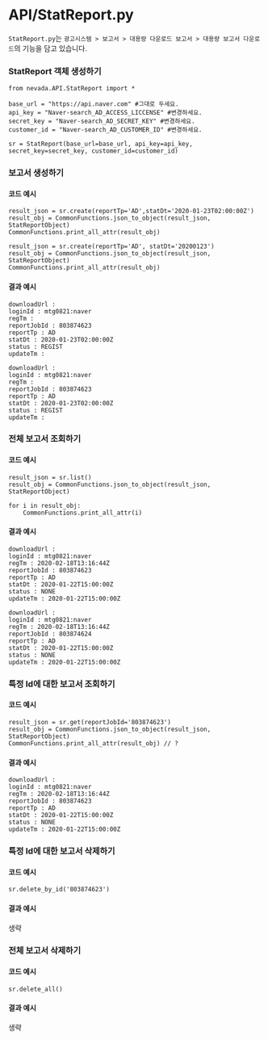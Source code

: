 # API/StatReport.py
`StatReport.py`는 `광고시스템 > 보고서 > 대용량 다운로드 보고서 > 대용량 보고서 다운로드`의 기능을 담고 있습니다. <br>


### StatReport 객체 생성하기
	from nevada.API.StatReport import *
	
	base_url = "https://api.naver.com" #그대로 두세요.
	api_key = "Naver-search_AD_ACCESS_LICCENSE" #변경하세요.
	secret_key = "Naver-search_AD_SECRET_KEY" #변경하세요.
	customer_id = "Naver-search_AD_CUSTOMER_ID" #변경하세요.
	
	sr = StatReport(base_url=base_url, api_key=api_key, secret_key=secret_key, customer_id=customer_id)


### 보고서 생성하기
#### 코드 예시
    result_json = sr.create(reportTp='AD',statDt='2020-01-23T02:00:00Z')
    result_obj = CommonFunctions.json_to_object(result_json, StatReportObject)
    CommonFunctions.print_all_attr(result_obj)
    
    result_json = sr.create(reportTp='AD', statDt='20200123')
    result_obj = CommonFunctions.json_to_object(result_json, StatReportObject)
    CommonFunctions.print_all_attr(result_obj)
    
#### 결과 예시
	downloadUrl : 
	loginId : mtg0821:naver
	regTm : 
	reportJobId : 803874623
	reportTp : AD
	statDt : 2020-01-23T02:00:00Z
	status : REGIST
	updateTm : 
	
	downloadUrl : 
	loginId : mtg0821:naver
	regTm : 
	reportJobId : 803874623
	reportTp : AD
	statDt : 2020-01-23T02:00:00Z
	status : REGIST
	updateTm : 


### 전체 보고서 조회하기
#### 코드 예시
    result_json = sr.list()
    result_obj = CommonFunctions.json_to_object(result_json, StatReportObject)
    
    for i in result_obj:
        CommonFunctions.print_all_attr(i)
        
#### 결과 예시
	downloadUrl : 
	loginId : mtg0821:naver
	regTm : 2020-02-18T13:16:44Z
	reportJobId : 803874623
	reportTp : AD
	statDt : 2020-01-22T15:00:00Z
	status : NONE
	updateTm : 2020-01-22T15:00:00Z
	
	downloadUrl : 
	loginId : mtg0821:naver
	regTm : 2020-02-18T13:16:44Z
	reportJobId : 803874624
	reportTp : AD
	statDt : 2020-01-22T15:00:00Z
	status : NONE
	updateTm : 2020-01-22T15:00:00Z


### 특정 Id에 대한 보고서 조회하기
#### 코드 예시
    result_json = sr.get(reportJobId='803874623')
    result_obj = CommonFunctions.json_to_object(result_json, StatReportObject)
    CommonFunctions.print_all_attr(result_obj) // ?

#### 결과 예시
	downloadUrl : 
	loginId : mtg0821:naver
	regTm : 2020-02-18T13:16:44Z
	reportJobId : 803874623
	reportTp : AD
	statDt : 2020-01-22T15:00:00Z
	status : NONE
	updateTm : 2020-01-22T15:00:00Z

### 특정 Id에 대한 보고서 삭제하기
#### 코드 예시
    sr.delete_by_id('803874623')
#### 결과 예시
생략

### 전체 보고서 삭제하기
#### 코드 예시
	sr.delete_all()
#### 결과 예시
생략

